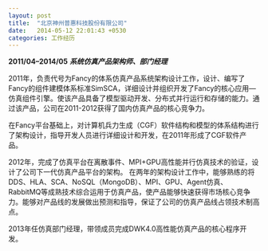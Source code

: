 ```yaml
---
layout: post
title:  "北京神州普惠科技股份有限公司"
date:   2014-05-12 22:01:43 +0530
categories: 工作经历
---
```

**2011/04–2014/05**
***系统仿真产品架构师、部门经理***

2011年，负责代号为Fancy的体系仿真产品系统架构设计工作，设计、编写了Fancy的组件建模体系标准SimSCA，详细设计并组织开发了Fancy的核心应用—仿真组件引擎。使该产品具备了模型驱动开发、分布式并行运行和存储的能力。通过该产品，公司在2011-2012获得了国内仿真产品的核心竞争力。

在Fancy平台基础上，对计算机兵力生成（CGF）软件结构和模型的体系结构进行了架构设计，指导开发人员进行详细设计和开发，在2011年形成了CGF软件产品。

2012年，完成了仿真平台在离散事件、MPI+GPU高性能并行仿真技术的验证，设计了公司下一代仿真产品平台的架构。
在两年的架构设计工作中，能够熟练的将DDS、HLA、SCA、NoSQL（MongoDB）、MPI、GPU、Agent仿真、RabbitMQ等成熟技术综合运用于仿真产品，使产品能够快速获得市场核心竞争力。能够对产品线的发展做出预测和指导，保证了公司的仿真产品线占领技术制高点。 

2013年任仿真部门经理，带领成员完成DWK4.0高性能仿真产品的核心程序开发。
